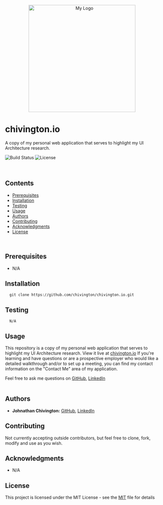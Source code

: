 <p align="center">
  <img width='350' height='350' src='https://github.com/chivington/chivington.io/blob/master/imgs/jc-pcb-blk.svg' alt='My Logo' />
</p>

# chivington.io
A copy of my personal web application that serves to highlight my UI Architecture research.

![Build Status](https://img.shields.io/badge/build-Not_Stable-red.svg)
![License](https://img.shields.io/badge/license-DO_WHATEVER_YOU_WANT-green.svg)
<br/><br/><br/>

## Contents
* [Prerequisites](https://github.com/chivington/chivington.io/tree/master#prerequisites)
* [Installation](https://github.com/chivington/chivington.io/tree/master#installation)
* [Testing](https://github.com/chivington/chivington.io/tree/master#testing)
* [Usage](https://github.com/chivington/chivington.io/tree/master#usage)
* [Authors](https://github.com/chivington/chivington.io/tree/master#authors)
* [Contributing](https://github.com/chivington/chivington.io/tree/master#contributing)
* [Acknowledgments](https://github.com/chivington/chivington.io/tree/master#acknowledgments)
* [License](https://github.com/chivington/chivington.io/tree/master#license)
<br/>

## Prerequisites
  * N/A

## Installation
```
  git clone https://github.com/chivington/chivington.io.git
```

## Testing
```
  N/A
```

## Usage
This repository is a copy of my personal web application that serves to highlight my UI Architecture research. View it live at [chivington.io](https://chivington.io) If you're learning and have questions or are a prospective employer who would like a detailed walkthrough and/or to set up a meeting, you can find my contact information on the "Contact Me" area of my application.

Feel free to ask me questions on [GitHub](https://github.com/chivington), [LinkedIn](https://www.linkedin.com/in/johnathan-chivington/)
<br/><br/>


## Authors
* **Johnathan Chivington:** [GitHub](https://github.com/chivington), [LinkedIn](https://www.linkedin.com/in/johnathan-chivington/)

## Contributing
Not currently accepting outside contributors, but feel free to clone, fork, modify and use as you wish.

## Acknowledgments
   * N/A

## License
This project is licensed under the MIT License - see the [MIT](https://github.com/chivington/chivington.io/tree/master/blob/master/LICENSE) file for details
<br/><br/>
